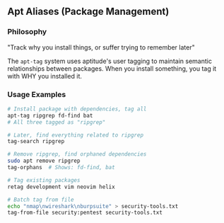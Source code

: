 ## Apt Aliases (Package Management)

### Philosophy

"Track why you install things, or suffer trying to remember later"

The `apt-tag` system uses aptitude's user tagging to maintain semantic
relationships between packages. When you install something, you tag it
with WHY you installed it.

### Usage Examples
```bash
# Install package with dependencies, tag all
apt-tag ripgrep fd-find bat
# All three tagged as "ripgrep"

# Later, find everything related to ripgrep
tag-search ripgrep

# Remove ripgrep, find orphaned dependencies
sudo apt remove ripgrep
tag-orphans  # Shows: fd-find, bat

# Tag existing packages
retag development vim neovim helix

# Batch tag from file
echo "nmap\nwireshark\nburpsuite" > security-tools.txt
tag-from-file security:pentest security-tools.txt
